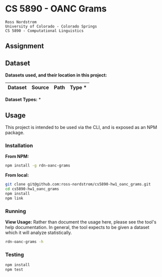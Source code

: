 CS 5890 - OANC Grams
================================

    Ross Nordstrom
    University of Colorado - Colorado Springs
    CS 5890 - Computational Linguistics

## Assignment

## Dataset
**Datasets used, and their location in this project:**

**Dataset** | **Source** | **Path** | **Type** *
---|---|---|---

**Dataset Types:** *

## Usage
This project is intended to be used via the CLI, and is exposed as an NPM package.

### Installation
**From NPM:**
```sh
npm install -g rdn-oanc-grams
```

**From local:**
```sh
git clone git@github.com:ross-nordstrom/cs5890-hw1_oanc_grams.git
cd cs5890-hw1_oanc_grams
npm install
npm link
```

### Running
**View Usage:**
Rather than document the usage here, please see the tool's help documentation. In general, the tool
expects to be given a dataset which it will analyze statistically.

```sh
rdn-oanc-grams -h
```

### Testing
```sh
npm install
npm test
```
